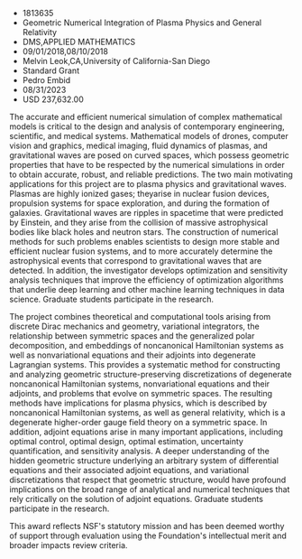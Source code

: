 
* 1813635
* Geometric Numerical Integration of Plasma Physics and General Relativity
* DMS,APPLIED MATHEMATICS
* 09/01/2018,08/10/2018
* Melvin Leok,CA,University of California-San Diego
* Standard Grant
* Pedro Embid
* 08/31/2023
* USD 237,632.00

The accurate and efficient numerical simulation of complex mathematical models
is critical to the design and analysis of contemporary engineering, scientific,
and medical systems. Mathematical models of drones, computer vision and
graphics, medical imaging, fluid dynamics of plasmas, and gravitational waves
are posed on curved spaces, which possess geometric properties that have to be
respected by the numerical simulations in order to obtain accurate, robust, and
reliable predictions. The two main motivating applications for this project are
to plasma physics and gravitational waves. Plasmas are highly ionized gases;
theyarise in nuclear fusion devices, propulsion systems for space exploration,
and during the formation of galaxies. Gravitational waves are ripples in
spacetime that were predicted by Einstein, and they arise from the collision of
massive astrophysical bodies like black holes and neutron stars. The
construction of numerical methods for such problems enables scientists to design
more stable and efficient nuclear fusion systems, and to more accurately
determine the astrophysical events that correspond to gravitational waves that
are detected. In addition, the investigator develops optimization and
sensitivity analysis techniques that improve the efficiency of optimization
algorithms that underlie deep learning and other machine learning techniques in
data science. Graduate students participate in the research.

The project combines theoretical and computational tools arising from discrete
Dirac mechanics and geometry, variational integrators, the relationship between
symmetric spaces and the generalized polar decomposition, and embeddings of
noncanonical Hamiltonian systems as well as nonvariational equations and their
adjoints into degenerate Lagrangian systems. This provides a systematic method
for constructing and analyzing geometric structure-preserving discretizations of
degenerate noncanonical Hamiltonian systems, nonvariational equations and their
adjoints, and problems that evolve on symmetric spaces. The resulting methods
have implications for plasma physics, which is described by noncanonical
Hamiltonian systems, as well as general relativity, which is a degenerate
higher-order gauge field theory on a symmetric space. In addition, adjoint
equations arise in many important applications, including optimal control,
optimal design, optimal estimation, uncertainty quantification, and sensitivity
analysis. A deeper understanding of the hidden geometric structure underlying an
arbitrary system of differential equations and their associated adjoint
equations, and variational discretizations that respect that geometric
structure, would have profound implications on the broad range of analytical and
numerical techniques that rely critically on the solution of adjoint equations.
Graduate students participate in the research.

This award reflects NSF's statutory mission and has been deemed worthy of
support through evaluation using the Foundation's intellectual merit and broader
impacts review criteria.
